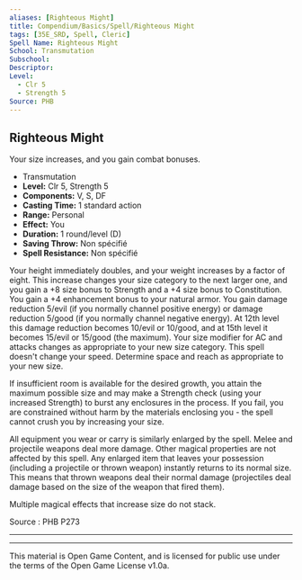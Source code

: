 ```yaml
---
aliases: [Righteous Might]
title: Compendium/Basics/Spell/Righteous Might
tags: [35E_SRD, Spell, Cleric]
Spell Name: Righteous Might
School: Transmutation
Subschool: 
Descriptor: 
Level:
  - Clr 5
  - Strength 5
Source: PHB
---
```



## Righteous Might

Your size increases, and you gain combat bonuses.

*   Transmutation
*   **Level:** Clr 5, Strength 5
*   **Components:** V, S, DF
*   **Casting Time:** 1 standard action
*   **Range:** Personal
*   **Effect:** You
*   **Duration:** 1 round/level (D)
*   **Saving Throw:** Non spécifié
*   **Spell Resistance:** Non spécifié

<p>Your height immediately doubles, and your weight increases by a factor of eight. This increase changes your size category to the next larger one, and you gain a +8 size bonus to Strength and a +4 size bonus to Constitution. You gain a +4 enhancement bonus to your natural armor. You gain damage reduction 5/evil (if you normally channel positive energy) or damage reduction 5/good (if you normally channel negative energy). At 12th level this damage reduction becomes 10/evil or 10/good, and at 15th level it becomes 15/evil or 15/good (the maximum). Your size modifier for AC and attacks changes as appropriate to your new size category. This spell doesn't change your speed. Determine space and reach as appropriate to your new size.</p><p>If insufficient room is available for the desired growth, you attain the maximum possible size and may make a Strength check (using your increased Strength) to burst any enclosures in the process. If you fail, you are constrained without harm by the materials enclosing you -  the spell cannot crush you by increasing your size.</p><p>All equipment you wear or carry is similarly enlarged by the spell. Melee and projectile weapons deal more damage. Other magical properties are not affected by this spell. Any enlarged item that leaves your possession (including a projectile or thrown weapon) instantly returns to its normal size. This means that thrown weapons deal their normal damage (projectiles deal damage based on the size of the weapon that fired them).</p><p>Multiple magical effects that increase size do not stack.</p>

Source : PHB P273

---

---

This material is Open Game Content, and is licensed for public use under
the terms of the Open Game License v1.0a.
